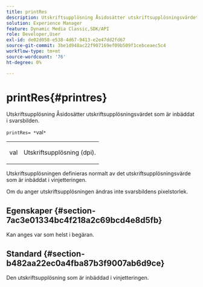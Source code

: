 ```yaml
---
title: printRes
description: Utskriftsupplösning Åsidosätter utskriftsupplösningsvärdet som är inbäddat i svarsbilden.
solution: Experience Manager
feature: Dynamic Media Classic,SDK/API
role: Developer,User
exl-id: de02d058-e538-4d67-9413-e2e47dd2fd67
source-git-commit: 3be1d948ac22f907169ef09b509f1cebceaec5c4
workflow-type: tm+mt
source-wordcount: '76'
ht-degree: 0%

---
```


# printRes{#printres}

Utskriftsupplösning Åsidosätter utskriftsupplösningsvärdet som är inbäddat i svarsbilden.

`printRes= *`val`*`

<table id="simpletable_3B5576DD070547538E74D4059B3E8251"> 
 <tr class="strow"> 
  <td class="stentry"> <p><span class="varname"> val</span> </p> </td> 
  <td class="stentry"> <p>Utskriftsupplösning (dpi). </p></td> 
 </tr> 
</table>

Utskriftsupplösningen definieras normalt av det utskriftsupplösningsvärde som är inbäddat i vinjetteringen.

Om du anger utskriftsupplösningen ändras inte svarsbildens pixelstorlek.

## Egenskaper {#section-7ac3e01334bc4f218a2c69bcd4e8d5fb}

Kan anges var som helst i begäran.

## Standard {#section-b482aa22ec0a4fba87b3f9007ab6d9ce}

Den utskriftsupplösning som är inbäddad i vinjetteringen.
